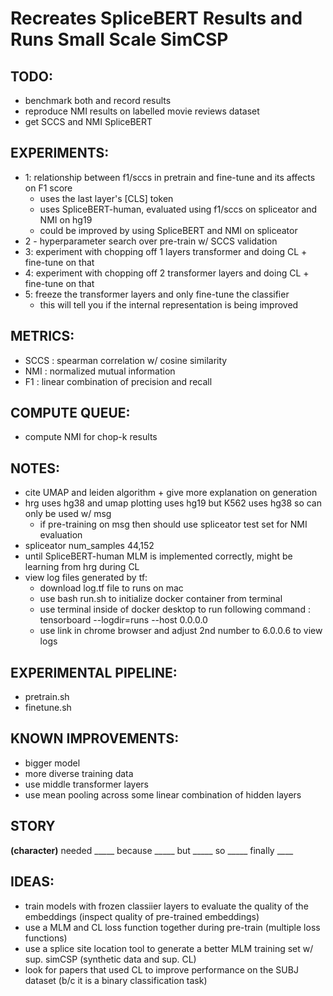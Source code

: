 
# Recreates SpliceBERT Results and Runs Small Scale SimCSP

## TODO: 
- benchmark both and record results 
- reproduce NMI results on labelled movie reviews dataset 
- get SCCS and NMI SpliceBERT 

## EXPERIMENTS: 
- 1: relationship between f1/sccs in pretrain and fine-tune and its affects on F1 score 
    - uses the last layer's [CLS] token 
    - uses SpliceBERT-human, evaluated using f1/sccs on spliceator and NMI on hg19
    - could be improved by using SpliceBERT and NMI on spliceator 
- 2 - hyperparameter search over pre-train w/ SCCS validation
- 3: experiment with chopping off 1 layers transformer and doing CL + fine-tune on that
- 4: experiment with chopping off 2 transformer layers and doing CL + fine-tune on that
- 5: freeze the transformer layers and only fine-tune the classifier 
    - this will tell you if the internal representation is being improved 

## METRICS:
- SCCS : spearman correlation w/ cosine similarity 
- NMI : normalized mutual information 
- F1 : linear combination of precision and recall

## COMPUTE QUEUE:
- compute NMI for chop-k results

## NOTES: 
- cite UMAP and leiden algorithm + give more explanation on generation
- hrg uses hg38 and umap plotting uses hg19 but K562 uses hg38 so can only be used w/ msg
    - if pre-training on msg then should use spliceator test set for NMI evaluation
- spliceator num_samples 44,152
- until SpliceBERT-human MLM is implemented correctly, might be learning from hrg during CL 
- view log files generated by tf: 
    - download log.tf file to runs on mac 
    - use bash run.sh to initialize docker container from terminal
    - use terminal inside of docker desktop to run following command : tensorboard --logdir=runs --host 0.0.0.0
    - use link in chrome browser and adjust  2nd number to 6.0.0.6 to view logs

## EXPERIMENTAL PIPELINE:
- pretrain.sh
- finetune.sh

## KNOWN IMPROVEMENTS: 
- bigger model
- more diverse training data
- use middle transformer layers 
- use mean pooling across some linear combination of hidden layers 

## STORY
__(character)__ needed _____ because _____ but _____ so _____  finally ____

## IDEAS: 
- train models with frozen classiier layers to evaluate the quality of the embeddings (inspect quality of pre-trained embeddings)
- use a MLM and CL loss function together during pre-train (multiple loss functions)
- use a splice site location tool to generate a better MLM training set w/ sup. simCSP (synthetic data and sup. CL)
- look for papers that used CL to improve performance on the SUBJ dataset (b/c it is a binary classification task)

